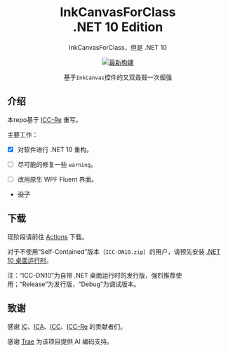 <div align=center>

  # InkCanvasForClass<br>.NET <!--“。网”。跟我一起读：“句号，网”[doge] --> 10 Edition
  InkCanvasForClass，但是 .NET 10

[![最新构建](https://github.com/ShihaoShen2025/ICC-DN10/actions/workflows/main.yml/badge.svg)](https://github.com/ShihaoShen2025/ICC-DN10/actions/workflows/main.yml)

  基于`InkCanvas`控件的又<!--yòu-->双<!--shuāng-->叒<!--ruò-->叕<!--zhuó-->一次倔强
</div>

## 介绍

本repo基于 [ICC-Re](https://github.com/LiuYan-xwx/InkCanvasForClass-Remastered) 重写。

主要工作：

- [x] 对软件进行 .NET 10 重构。

- [ ] 尽可能的修复一些 `warning`。

- [ ] 改用原生 WPF Fluent 界面。
- ~~没了~~

## 下载
现阶段请前往 [Actions](https://github.com/ShihaoShen2025/ICC-DN10/actions) 下载。

对于不使用“Self-Contained”版本（`ICC-DN10.zip`）的用户，请预先安装 [.NET 10 桌面运行时](https://dotnet.microsoft.com/zh-cn/download/dotnet/10.0)。

注：“ICC-DN10”为自带 .NET 桌面运行时的发行版，强烈推荐使用；“Release”为发行版，“Debug”为调试版本。

<!--
[![发行版](https://github.com/ShihaoShen2025/ICC-DN10/actions/workflows/release.yml/badge.svg)](https://github.com/ShihaoShen2025/ICC-DN10/actions/workflows/release.yml)
[![调试版本](https://github.com/ShihaoShen2025/ICC-DN10/actions/workflows/debug.yml/badge.svg)](https://github.com/ShihaoShen2025/ICC-DN10/actions/workflows/debug.yml)
-->
<!--非常好Actions，使我的发行版旋转-->

## 致谢

感谢 [IC](https://github.com/WXRIW/Ink-Canvas/)、[ICA](https://github.com/InkCanvas/Ink-Canvas-Artistry)、[ICC](https://github.com/InkCanvas/InkCanvasForClass)、[ICC-Re](https://github.com/LiuYan-xwx/InkCanvasForClass-Remastered) 的贡献者们。

感谢 [Trae](https://www.trae.ai/) 为该项目提供 AI 编码支持。
